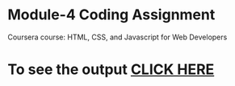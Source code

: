 # Module-4 Coding Assignment

Coursera course: HTML, CSS, and Javascript for Web Developers

# To see the output [CLICK HERE](https://kamalsoni52.github.io/Assignment/Module%204/index.html)
